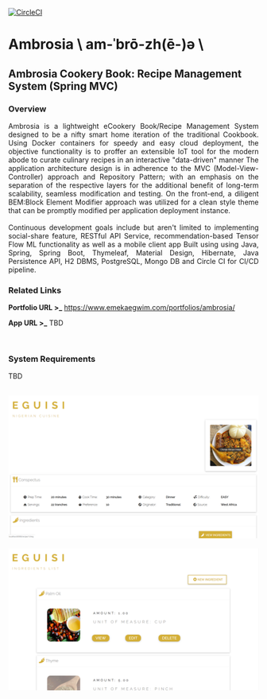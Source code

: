 [![CircleCI](https://circleci.com/gh/emeraldemperaur/ambrosia.svg?style=svg)](https://circleci.com/gh/emeraldemperaur/ambrosia)

# Ambrosia \ am-ˈbrō-zh(ē-)ə \
## Ambrosia Cookery Book: Recipe Management System (Spring MVC)


### Overview
<p align="justify">
Ambrosia is a lightweight eCookery Book/Recipe Management System designed to be a nifty smart home iteration of the traditional Cookbook.
Using Docker containers for speedy and easy cloud deployment, the objective functionality is to proffer an extensible IoT tool for the modern abode to curate culinary recipes in an interactive "data-driven" manner
The application architecture design is in adherence to the MVC (Model-View-Controller) approach and Repository Pattern; with an emphasis on the separation of the respective layers for the additional benefit of long-term scalability, seamless modification and testing.
On the front-end, a diligent BEM:Block Element Modifier approach was utilized for a clean style theme that can be promptly modified per application deployment instance.   
<br><br>
Continuous development goals include but aren't limited to implementing social-share feature, RESTful API Service, recommendation-based Tensor Flow ML functionality as well as a mobile client app
Built using using Java, Spring, Spring Boot, Thymeleaf, Material Design, Hibernate, Java Persistence API, H2 DBMS, PostgreSQL, Mongo DB and Circle CI for CI/CD pipeline. 
  </p>


### Related Links

**Portfolio URL >_** https://www.emekaegwim.com/portfolios/ambrosia/

**App URL >_** TBD

&nbsp;
### System Requirements
TBD

&nbsp;
![alt text](ambrosiscreenshotdemo2.png)
&nbsp;
![alt text](ambrosiscreenshotdemo1.png)
